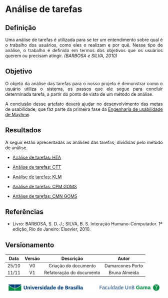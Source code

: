 # Análise de tarefas

## Definição

<p align="justify">Uma análise de tarefas é utilizada para se ter um entendimento sobre qual é o trabalho dos usuários, como eles o realizam e por quê. Nesse tipo de análise, o trabalho é definido em termos dos objetivos que os usuários querem ou precisam atingir. <i>(BARBOSA e SILVA, 2010)</i></p>

## Objetivo

<p align="justify">O objeto da análise das tarefas para o nosso projeto é demonstrar como o usuário utiliza o sistema, os passos que ele segue para concluir determinada tarefa, a partir do ponto de vista de um método de análise. </p>
<p align="justify">A conclusão desse artefato deverá ajudar no desenvolvimento das metas de usabilidade, que faz parte da primeira fase da <a href="https://interacao-humano-computador.github.io/2020.1-Prefeiturade-Aguas-Lindas-de-Goias/planejamento/processo/#engenharia-de-usabilidade-de-mayhew">Engenharia de usabilidade de Mayhew</a>.</p>

## Resultados

<p align="justify">A seguir estão apresentadas as análises das tarefas, divididas pelo método de análise.</p>

- <p><a href="../HTA">Análise de tarefas: HTA</a></p>
- <p><a href="../CTT">Análise de tarefas: CTT</a></p>
- <p><a href="../KLM">Análise de tarefas: KLM</a></p>
- <p><a href="../CPM_GOMS">Análise de tarefas: CPM GOMS</a></p>
- <p><a href="../CMN_GOMS">Análise de tarefas: CMN GOMS</a></p>


## Referências
+ Livro: BARBOSA, S. D. J.; SILVA, B. S. Interação Humano-Computador. 1ª edição, Rio de Janeiro: Elsevier, 2010.

## Versionamento

| Data | Versão |           Descrição             |     Autor      |
|:----:|:------:|:-------------------------------:|:--------------:|
|25/10 |V0      |     Criação do documento        |Damarcones Porto|
|11/11 |V1      |  Refatoração do documento       |Bruna Almeida   |


<div> <p align = "center"><img src="../../imagens/unb-fga-extenso.jpg" width="700"></div>
